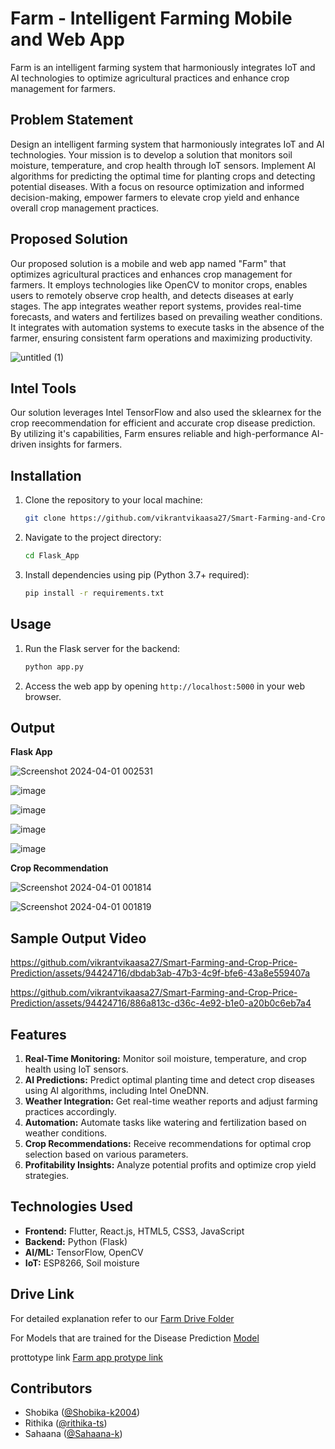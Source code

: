 
# Farm - Intelligent Farming Mobile and Web App



Farm is an intelligent farming system that harmoniously integrates IoT and AI technologies to optimize agricultural practices and enhance crop management for farmers.

## Problem Statement

Design an intelligent farming system that harmoniously integrates IoT and AI technologies. Your mission is to develop a solution that monitors soil moisture, temperature, and crop health through IoT sensors. Implement AI algorithms for predicting the optimal time for planting crops and detecting potential diseases. With a focus on resource optimization and informed decision-making, empower farmers to elevate crop yield and enhance overall crop management practices.

## Proposed Solution

Our proposed solution is a mobile and web app named "Farm" that optimizes agricultural practices and enhances crop management for farmers. It employs technologies like OpenCV to monitor crops, enables users to remotely observe crop health, and detects diseases at early stages. The app integrates weather report systems, provides real-time forecasts, and waters and fertilizes based on prevailing weather conditions. It integrates with automation systems to execute tasks in the absence of the farmer, ensuring consistent farm operations and maximizing productivity.


![untitled (1)](https://github.com/vikrantvikaasa27/Smart-Farming-and-Crop-Price-Prediction/assets/94424716/b409c371-1702-4478-a681-8befed6f9304)

## Intel Tools

Our solution leverages Intel TensorFlow and also used the sklearnex for the crop reecommendation for efficient and accurate crop disease prediction. By utilizing it's capabilities, Farm ensures reliable and high-performance AI-driven insights for farmers.



## Installation

1. Clone the repository to your local machine:
   ```bash
   git clone https://github.com/vikrantvikaasa27/Smart-Farming-and-Crop-Price-Prediction
   ```

2. Navigate to the project directory:
   ```bash
   cd Flask_App
   ```

3. Install dependencies using pip (Python 3.7+ required):
   ```bash
   pip install -r requirements.txt
   ```

## Usage

1. Run the Flask server for the backend:
   ```bash
   python app.py
   ```

2. Access the web app by opening `http://localhost:5000` in your web browser.

## Output
**Flask App**

![Screenshot 2024-04-01 002531](https://github.com/vikrantvikaasa27/Smart-Farming-and-Crop-Price-Prediction/assets/94424716/a39694a1-4135-40f3-8cdb-70ff547f5397)

![image](https://github.com/vikrantvikaasa27/Smart-Farming-and-Crop-Price-Prediction/assets/94424716/ea9be19a-cf0c-46ad-a81e-7f6a63b19868)

![image](https://github.com/vikrantvikaasa27/Smart-Farming-and-Crop-Price-Prediction/assets/94424716/271e9f9d-ab26-4b31-b719-b832c3aab79f)

![image](https://github.com/vikrantvikaasa27/Smart-Farming-and-Crop-Price-Prediction/assets/94424716/94f64ced-5974-4d9c-8954-c33584ea68ab)

![image](https://github.com/vikrantvikaasa27/Smart-Farming-and-Crop-Price-Prediction/assets/94424716/b1c075a1-1c5f-48e2-9866-f055f0e61f6f)

**Crop Recommendation**

![Screenshot 2024-04-01 001814](https://github.com/vikrantvikaasa27/Smart-Farming-and-Crop-Price-Prediction/assets/94424716/fc49682a-523c-4efc-92dd-52d77d5b053c)

![Screenshot 2024-04-01 001819](https://github.com/vikrantvikaasa27/Smart-Farming-and-Crop-Price-Prediction/assets/94424716/0b2b7803-62b5-402a-a66c-bee0b5c94428)

## Sample Output Video

https://github.com/vikrantvikaasa27/Smart-Farming-and-Crop-Price-Prediction/assets/94424716/dbdab3ab-47b3-4c9f-bfe6-43a8e559407a



https://github.com/vikrantvikaasa27/Smart-Farming-and-Crop-Price-Prediction/assets/94424716/886a813c-d36c-4e92-b1e0-a20b0c6eb7a4





## Features

1. **Real-Time Monitoring:** Monitor soil moisture, temperature, and crop health using IoT sensors.
2. **AI Predictions:** Predict optimal planting time and detect crop diseases using AI algorithms, including Intel OneDNN.
3. **Weather Integration:** Get real-time weather reports and adjust farming practices accordingly.
4. **Automation:** Automate tasks like watering and fertilization based on weather conditions.
5. **Crop Recommendations:** Receive recommendations for optimal crop selection based on various parameters.
6. **Profitability Insights:** Analyze potential profits and optimize crop yield strategies.

## Technologies Used

- **Frontend:** Flutter, React.js, HTML5, CSS3, JavaScript
- **Backend:** Python (Flask)
- **AI/ML:** TensorFlow, OpenCV
- **IoT:** ESP8266, Soil moisture 

## Drive Link

For detailed explanation refer to our [Farm Drive Folder](https://drive.google.com/drive/folders/1g2hzkn0VZ8yKnyBZg7_p83glG7NSvM5F?usp=drive_link](https://drive.google.com/drive/folders/1g2hzkn0VZ8yKnyBZg7_p83glG7NSvM5F?usp=drive_link))

For Models that are trained for the Disease Prediction  [Model](https://drive.google.com/drive/folders/1g2hzkn0VZ8yKnyBZg7_p83glG7NSvM5F?usp=drive_link](https://drive.google.com/drive/folders/1Q3j9XH-y5P87Qtl5GHsazNLn6B5UOhB3?usp=drive_link))

prottotype link [Farm app protype link](https://www.figma.com/file/spkCTRR1PRQTx1Eeb8PVFn/Farm-Friend-(Community)?type=design&mode=design&t=RSDF78n1SWSQXTe1-0)


## Contributors

- Shobika ([@Shobika-k2004](https://github.com/Shobika-k2004))
- Rithika ([@rithika-ts](https://github.com/RITHIKA-TS))
- Sahaana ([@Sahaana-k](https://github.com/Sahaana-k))
  


